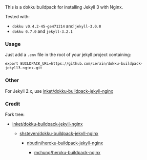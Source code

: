 This is a dokku buildpack for installing Jekyll 3 with Nginx.

Tested with:
- `dokku v0.4.2-45-ge471214` and `jekyll-3.0.0`
- `dokku 0.7.0` and `jekyll-3.2.1`

### Usage

Just add a `.env` file in the root of your jekyll project containing:

```
export BUILDPACK_URL=https://github.com/Lerain/dokku-buildpack-jekyll3-nginx.git
```

### Other

For Jekyll 2.x, use [inket/dokku-buildpack-jekyll-nginx](https://github.com/inket/dokku-buildpack-jekyll-nginx)

### Credit

Fork tree:

- [inket/dokku-buildpack-jekyll-nginx](https://github.com/inket/dokku-buildpack-jekyll-nginx)

	- [shsteven/dokku-buildpack-jekyll-nginx](https://github.com/shsteven/dokku-buildpack-jekyll-nginx)

		- [nbudin/heroku-buildpack-jekyll-nginx](https://github.com/nbudin/heroku-buildpack-jekyll-nginx)

			- [mchung/heroku-buildpack-nginx](https://github.com/mchung/heroku-buildpack-nginx)
